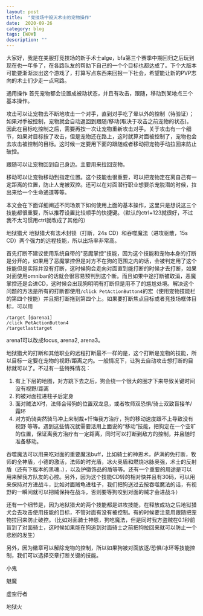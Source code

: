 ```yaml
---
layout: post
title:  "竞技场中毁灭术士的宠物操作"
date:  2020-09-26
category: blog
tags: [WOW]
description: ""
---
```


大家好，我是在美服打竞技场的新手术士alge，bfa第三个赛季中期回归之后玩到现在也一年多了，在各路队友的帮助下自己的一个个目标也都达成了。下个大版本可能要渐渐淡出这个游戏了，打算写点东西来回报一下社会，希望能让新的PVP志向的术士们少走一点弯路。

通用操作
首先宠物都会设置成被动状态，并且有攻击，跟随，移动到某地点三个基本操作。

攻击可以让宠物去不断地攻击一个对手，直到对手吃了晕以外的控制（待验证）；如果对手被控制，宠物就会自动返回到跟随/移动(取决于攻击之前宠物的状态)。因此在目标吃控制之后，需要再按一次让宠物重新攻击对手。关于攻击有一个细节，如果对目标按了攻击，但是宠物还在路上，这时就算对面被控制了，宠物也会去攻击被控制的目标。这时候一定要用下面的跟随或者移动把宠物手动拉回来防止破控。

跟随可以让宠物回到自己身边。主要用来拉回宠物。

移动可以让宠物移动到指定位置。这个技能也很重要，可以把宠物定在离自己有一定距离的位置，防止人宠被双控。还可以在对面潜行职业想要杀宠脱潜的时候，拉出来给一个生命通道等等。

本文会在下面详细阐述不同场景下如何使用上面的基本操作，这里只是想说这三个技能都很重要，所以推荐设置比较顺手的快捷键。（默认的ctrl+123就很好，不过我不太习惯用ctrl就改成了其他的）

地狱猎犬
地狱猎犬有法术封锁（打断，24s CD）和吞噬魔法（进攻驱散，15s CD）两个强力的远程技能，所以出场率非常高。

首先打断不建议使用系统自带的"恶魔掌控"技能，因为这个技能和宠物本身的打断是分开的，如果用了恶魔掌控但是对方不在狗的范围之内的话，会被判定用了这个技能但是实际并没有打断，这时候狗会走向对面直到能打断的时候才去打断，如果对面使用omnibar的话就会很容易预判到这个断。而且如果中途打断被取消，恶魔掌控还是会进CD，这时候会出现狗明明有打断但是用不了的尴尬处境。解决这个问题的方法是所有的打断都使用`/click PetActionButton4`的宏（使用宠物技能栏的第四个技能）并且把打断拖到第四个上。如果要打断焦点目标或者竞技场框体目标，可以用
```
/target [@arena1]
/click PetActionButton4
/targetlasttarget
```
arena1可以改成focus, arena2, arena3。

地狱猎犬的打断和其他职业的远程打断最不一样的是，这个打断是宠物的技能，所以目标一定要在宠物的视野/距离之内。一般情况下，让狗去自动攻击想打断的目标就可以了。不过有一些特殊情况：
1. 有上下层的地图，对方跳下去之后，狗会绕一个很大的圈才下来导致关键时间没有视野/距离
2. 狗被对面拉进柱子后定身
3. 面对贼法X时，法师会带狗的位置双龙息，或者牧师双恐惧/骑士双致盲接羊/霜环
4. 对方奶骑突然骑马冲上来制裁+忏悔我方治疗，狗的移动速度跟不上导致没有视野
等等。遇到这些情况就需要活用上面说的“移动”技能，把狗定在一个空旷的位置，保证离我方治疗有一定距离，同时可以打断到敌方的控制，并且随时准备移动。

吞噬魔法可以用来吃对面的重要魔法buff，比如骑士的神恩术，萨满的免打断，牧师的全神盾，小德的激活，法师的时光盾，冰火奥盾和燃烧冰脉奥强，术士的反射盾（还有下版本的黑魂..），以及护徽饰品的盾等等。还有一个重要的用途是可以用来解我方队友的心控。另外，因为这个技能CD转的相对快并且有30码，可以用来保持对方进战斗，比如对面贼龟进柱子，我们把狗送过去按吞噬魔法的话，有视野的一瞬间就可以把贼保持在战斗，否则要等狗咬到对面的贼才会进战斗）

还有一个细节是，因为地狱猎犬的两个技能都是进攻技能，在释放成功之后地狱猎犬会去攻击使用技能的目标，不管对面有没有被控制。有的时候要注意用跟随把宠物拉回来防止破控。（比如对面骑士神恩，狗吃魔法，但是同时我方盗贼在0.1秒前盲到了对面骑士，这时候如果能在狗追到对面骑士之前把狗拉回来就可以防止一个悲剧的发生）

另外，因为徽章可以解除宠物的控制，所以如果狗被对面放逐/恐惧/冰环等技能控制，我们可以选择交章打断关键的技能。

小鬼

魅魔

虚空行者

地狱火
